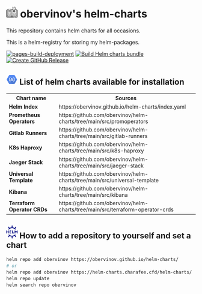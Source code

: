 # <img src="https://github.com/obervinov/content/blob/main/ico/1945958.png" width="30">  obervinov's helm-charts
This repository contains helm charts for all occasions.

This is a helm-registry for storing my helm-packages.

[![pages-build-deployment](https://github.com/obervinov/helm-charts/actions/workflows/pages/pages-build-deployment/badge.svg)](https://github.com/obervinov/helm-charts/actions/workflows/pages/pages-build-deployment) [![Build Helm charts bundle](https://github.com/obervinov/helm-charts/actions/workflows/helm.yaml/badge.svg)](https://github.com/obervinov/helm-charts/actions/workflows/helm.yaml) [![Create GitHub Release](https://github.com/obervinov/helm-charts/actions/workflows/release.yaml/badge.svg)](https://github.com/obervinov/helm-charts/actions/workflows/release.yaml)

## <img src="https://github.com/obervinov/content/blob/main/ico/helm_registry.png" width="30"> List of helm charts available for installation
<table>
  <tr>
    <th>Chart name</th>
    <th>Sources</th>
  </tr>
  <tr>
    <td><b>Helm Index</b></td>
    <td>https://obervinov.github.io/helm-charts/index.yaml</td>
  </tr>
  <tr>
    <td><b>Prometheus Operators</b></td>
    <td>https://github.com/obervinov/helm-charts/tree/main/src/promoperators</td>
  </tr>
  <tr>
    <td><b>Gitlab Runners</b></td>
    <td>https://github.com/obervinov/helm-charts/tree/main/src/gitlab-runners</td>
  </tr>
  <tr>
    <td><b>K8s Haproxy</b></td>
    <td>https://github.com/obervinov/helm-charts/tree/main/src/k8s-haproxy</td>
  </tr>
  <tr>
    <td><b>Jaeger Stack</b></td>
    <td>https://github.com/obervinov/helm-charts/tree/main/src/jaeger-stack</td>
  </tr>
  <tr>
    <td><b>Universal Template</b></td>
    <td>https://github.com/obervinov/helm-charts/tree/main/src/universal-template</td>
  </tr>
  <tr>
    <td><b>Kibana</b></td>
    <td>https://github.com/obervinov/helm-charts/tree/main/src/kibana</td>
  </tr>
  <tr>
    <td><b>Terraform Operator CRDs</b></td>
    <td>https://github.com/obervinov/helm-charts/tree/main/src/terraform-operator-crds</td>
  </tr>
</table>

## <img src="https://github.com/obervinov/content/blob/main/ico/helm.svg" width="30"> How to add a repository to yourself and set a chart
```sh
helm repo add obervinov https://obervinov.github.io/helm-charts/
# or
helm repo add obervinov https://helm-charts.charafee.cfd/helm-charts/
helm repo update
helm search repo obervinov
```
